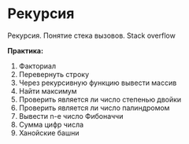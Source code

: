 # Рекурсия

Рекурсия. Понятие стека вызовов. Stack overflow

**Практика:**

1. Факториал
2. Перевернуть строку
3. Через рекурсивную функцию вывести массив
4. Найти максимум
5. Проверить является ли число степенью двойки
6. Проверить является ли число палиндромом
7. Вывести n-е число Фибоначчи
8. Сумма цифр числа
9. Ханойские башни

